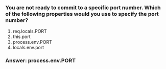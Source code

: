 ### You are not ready to commit to a specific port number. Which of the following properties would you use to specify the port number?

1. req.locals.PORT
1. this.port
1. process.env.PORT
1. locals.env.port

### Answer: process.env.PORT